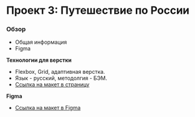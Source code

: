 # Проект 3: Путешествие по России

### Обзор
* Общая информация
* Figma

**Технологии для верстки**

* Flexbox, Grid, адаптивная верстка.
* Язык - русский, методолгия - БЭМ.
* [Ссылка на макет в страницу](https://yunesb.github.io/russian-travel/)

**Figma**

* [Ссылка на макет в Figma](https://www.figma.com/file/OyRWEjU6wBwRe1hapzQoLx/Sprint-3%3A-Russia-%2F-desktop-%2B-mobile?node-id=28503%3A0)